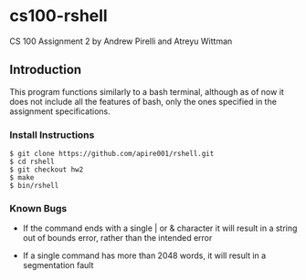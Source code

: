 # cs100-rshell

CS 100 Assignment 2 by Andrew Pirelli and Atreyu Wittman

## Introduction

This program functions similarly to a bash terminal, although as of now it does
not include all the features of bash, only the ones specified in the assignment specifications.

### Install Instructions

```
$ git clone https://github.com/apire001/rshell.git
$ cd rshell
$ git checkout hw2
$ make
$ bin/rshell
```

### Known Bugs

* If the command ends with a single | or & character it will result in a string out of bounds error, rather than the intended error

* If a single command has more than 2048 words, it will result in a segmentation fault
